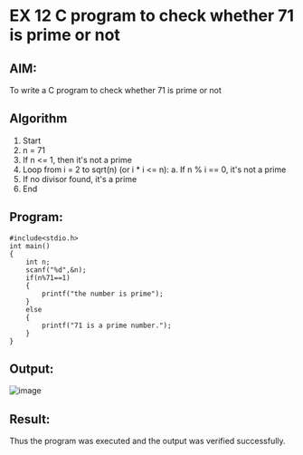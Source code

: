 # EX 12 C program  to check whether 71 is prime or not
## AIM:
To write a C program  to check whether 71 is prime or not

## Algorithm
1. Start
2.  n = 71
3. If n <= 1, then it's not a prime
4. Loop from i = 2 to sqrt(n) (or i * i <= n):
   a. If n % i == 0, it's not a prime
5. If no divisor found, it's a prime
6. End



## Program:
```
#include<stdio.h>
int main()
{
    int n;
    scanf("%d",&n);
    if(n%71==1)
    {
        printf("the number is prime");
    }
    else
    {
        printf("71 is a prime number.");
    }
}
```

## Output:
![image](https://github.com/user-attachments/assets/bbc60f8f-acc9-4fa8-a704-305ee1c7f85b)

## Result:
Thus the program was executed and the output was verified successfully.
